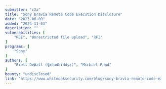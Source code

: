 ```yaml
---
submitter: "c2a"
title: "Sony Bravia Remote Code Execution Disclosure"
date: "2023-06-09"
added: "2024-11-03"
description: ""
vulnerabilities: [
    "RCE", "Unrestricted file upload", "RFI"
]
programs: [
    "Sony"
]
authors: [
    "Brett DeWall (@xbadbiddyx)", "Michael Rand"
]
bounty: "undisclosed"
link: "https://www.whiteoaksecurity.com/blog/sony-bravia-remote-code-execution-disclosure/"
---
```




